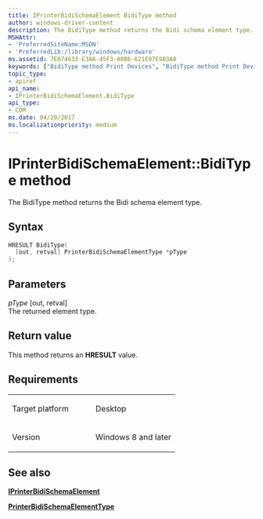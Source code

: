 ```yaml
---
title: IPrinterBidiSchemaElement BidiType method
author: windows-driver-content
description: The BidiType method returns the Bidi schema element type.
MSHAttr:
- 'PreferredSiteName:MSDN'
- 'PreferredLib:/library/windows/hardware'
ms.assetid: 7E074633-E3AA-45F3-A0B6-621E97E983A8
keywords: ["BidiType method Print Devices", "BidiType method Print Devices , IPrinterBidiSchemaElement interface", "IPrinterBidiSchemaElement interface Print Devices , BidiType method"]
topic_type:
- apiref
api_name:
- IPrinterBidiSchemaElement.BidiType
api_type:
- COM
ms.date: 04/20/2017
ms.localizationpriority: medium
---
```


# IPrinterBidiSchemaElement::BidiType method

The BidiType method returns the Bidi schema element type.

Syntax
------

```cpp
HRESULT BidiType(
  [out, retval] PrinterBidiSchemaElementType *pType
);
```

Parameters
----------

*pType* \[out, retval\]  
The returned element type.

Return value
------------

This method returns an **HRESULT** value.

Requirements
------------

<table>
<colgroup>
<col width="50%" />
<col width="50%" />
</colgroup>
<tbody>
<tr class="odd">
<td><p>Target platform</p></td>
<td>Desktop</td>
</tr>
<tr class="even">
<td><p>Version</p></td>
<td><p>Windows 8 and later</p></td>
</tr>
</tbody>
</table>

## See also

[**IPrinterBidiSchemaElement**](iprinterbidischemaelement-interface.md)

[**PrinterBidiSchemaElementType**](printerbidischemaelementtype.md)
